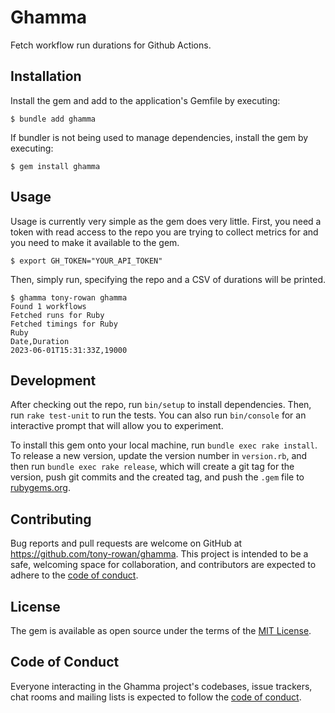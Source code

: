 # Ghamma
Fetch workflow run durations for Github Actions.

## Installation

Install the gem and add to the application's Gemfile by executing:

    $ bundle add ghamma

If bundler is not being used to manage dependencies, install the gem by executing:

    $ gem install ghamma

## Usage

Usage is currently very simple as the gem does very little. First, you need a token
with read access to the repo you are trying to collect metrics for and you need to make
it available to the gem.

```shell
$ export GH_TOKEN="YOUR_API_TOKEN"
```

Then, simply run, specifying the repo and a CSV of durations will be printed.

```shell
$ ghamma tony-rowan ghamma
Found 1 workflows
Fetched runs for Ruby
Fetched timings for Ruby
Ruby
Date,Duration
2023-06-01T15:31:33Z,19000
```

## Development

After checking out the repo, run `bin/setup` to install dependencies. Then, run `rake test-unit` to run the tests.
You can also run `bin/console` for an interactive prompt that will allow you to experiment.

To install this gem onto your local machine, run `bundle exec rake install`. To release a new version, update
the version number in `version.rb`, and then run `bundle exec rake release`, which will create a git tag for the
version, push git commits and the created tag, and push the `.gem` file to [rubygems.org](https://rubygems.org).

## Contributing

Bug reports and pull requests are welcome on GitHub at https://github.com/tony-rowan/ghamma. This project is
intended to be a safe, welcoming space for collaboration, and contributors are expected to adhere to the
[code of conduct](https://github.com/tony-rowan/ghamma/blob/main/CODE_OF_CONDUCT.md).

## License

The gem is available as open source under the terms of the [MIT License](https://opensource.org/licenses/MIT).

## Code of Conduct

Everyone interacting in the Ghamma project's codebases, issue trackers, chat rooms and mailing lists is expected to
follow the [code of conduct](https://github.com/tony-rowan/ghamma/blob/main/CODE_OF_CONDUCT.md).
